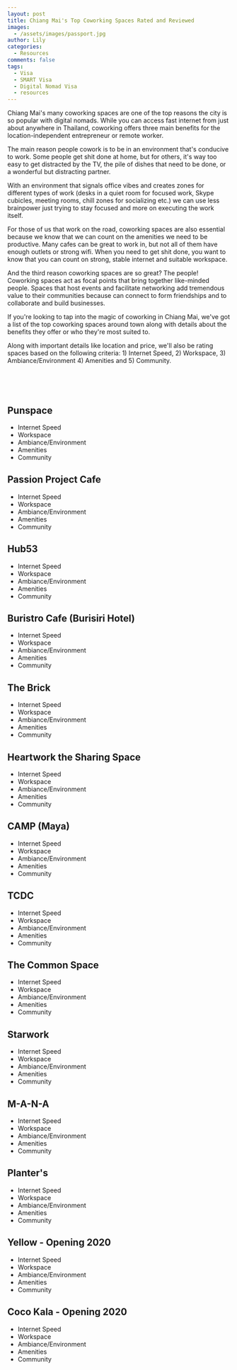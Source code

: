 ```yaml
---
layout: post
title: Chiang Mai's Top Coworking Spaces Rated and Reviewed
images:
  - /assets/images/passport.jpg
author: Lily
categories:
  - Resources
comments: false
tags:
  - Visa
  - SMART Visa
  - Digital Nomad Visa
  - resources
---
```


Chiang Mai's many coworking spaces are one of the top reasons the city is so popular with digital nomads. While you can access fast internet from just about anywhere in Thailand, coworking offers three main benefits for the location-independent entrepreneur or remote worker.

The main reason people cowork is to be in an environment that's conducive to work. Some people get shit done at home, but for others, it's way too easy to get distracted by the TV, the pile of dishes that need to be done, or a wonderful but distracting partner.

With an environment that signals office vibes and creates zones for different types of work (desks in a quiet room for focused work, Skype cubicles, meeting rooms, chill zones for socializing etc.) we can use less brainpower just trying to stay focused and more on executing the work itself.

For those of us that work on the road, coworking spaces are also essential because we know that we can count on the amenities we need to be productive. Many cafes can be great to work in, but not all of them have enough outlets or strong wifi. When you need to get shit done, you want to know that you can count on strong, stable internet and suitable workspace.&nbsp;

And the third reason coworking spaces are so great? The people\! Coworking spaces act as focal points that bring together like-minded people. Spaces that host events and facilitate networking add tremendous value to their communities because can connect to form friendships and to collaborate and build businesses.

If you're looking to tap into the magic of coworking in Chiang Mai, we've got a list of the top coworking spaces around town along with details about the benefits they offer or who they're most suited to.

Along with important details like location and price, we'll also be rating spaces based on the following criteria: 1) Internet Speed, 2) Workspace, 3) Ambiance/Environment 4) Amenities and 5) Community.

&nbsp;

&nbsp;

## Punspace

* Internet Speed
* Workspace
* Ambiance/Environment
* Amenities
* Community

## Passion Project Cafe

* Internet Speed
* Workspace
* Ambiance/Environment
* Amenities
* Community

## Hub53

* Internet Speed
* Workspace
* Ambiance/Environment
* Amenities
* Community

## Buristro Cafe (Burisiri Hotel)

* Internet Speed
* Workspace
* Ambiance/Environment
* Amenities
* Community

## The Brick

* Internet Speed
* Workspace
* Ambiance/Environment
* Amenities
* Community

## Heartwork the Sharing Space

* Internet Speed
* Workspace
* Ambiance/Environment
* Amenities
* Community

## CAMP (Maya)

* Internet Speed
* Workspace
* Ambiance/Environment
* Amenities
* Community

## TCDC

* Internet Speed
* Workspace
* Ambiance/Environment
* Amenities
* Community

## The Common Space

* Internet Speed
* Workspace
* Ambiance/Environment
* Amenities
* Community

## Starwork

* Internet Speed
* Workspace
* Ambiance/Environment
* Amenities
* Community

## M-A-N-A

* Internet Speed
* Workspace
* Ambiance/Environment
* Amenities
* Community

## Planter's

* Internet Speed
* Workspace
* Ambiance/Environment
* Amenities
* Community

## Yellow - Opening 2020

* Internet Speed
* Workspace
* Ambiance/Environment
* Amenities
* Community

## Coco Kala - Opening 2020

* Internet Speed
* Workspace
* Ambiance/Environment
* Amenities
* Community

&nbsp;